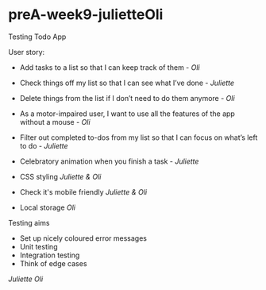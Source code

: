 # preA-week9-julietteOli
Testing Todo App


User story:

* Add tasks to a list so that I can keep track of them - _Oli_

* Check things off my list so that I can see what I’ve done - _Juliette_

* Delete things from the list if I don’t need to do them anymore - _Oli_

* As a motor-impaired user, I want to use all the features of the app without a mouse - _Oli_

* Filter out completed to-dos from my list so that I can focus on what’s left to do - _Juliette_

* Celebratory animation when you finish a task - _Juliette_

* CSS styling _Juliette & Oli_

* Check it's mobile friendly _Juliette & Oli_

* Local storage _Oli_


Testing aims
* Set up nicely coloured error messages 
* Unit testing 
* Integration testing 
* Think of edge cases 



_Juliette_ _Oli_
